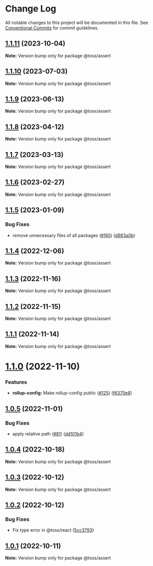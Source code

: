 # Change Log

All notable changes to this project will be documented in this file.
See [Conventional Commits](https://conventionalcommits.org) for commit guidelines.

## [1.1.11](https://github.com/toss/slash/compare/@toss/assert@1.1.10...@toss/assert@1.1.11) (2023-10-04)

**Note:** Version bump only for package @toss/assert

## [1.1.10](https://github.com/toss/slash/compare/@toss/assert@1.1.9...@toss/assert@1.1.10) (2023-07-03)

**Note:** Version bump only for package @toss/assert

## [1.1.9](https://github.com/toss/slash/compare/@toss/assert@1.1.8...@toss/assert@1.1.9) (2023-06-13)

**Note:** Version bump only for package @toss/assert

## [1.1.8](https://github.com/toss/slash/compare/@toss/assert@1.1.7...@toss/assert@1.1.8) (2023-04-12)

**Note:** Version bump only for package @toss/assert

## [1.1.7](https://github.com/toss/slash/compare/@toss/assert@1.1.6...@toss/assert@1.1.7) (2023-03-13)

**Note:** Version bump only for package @toss/assert

## [1.1.6](https://github.com/toss/slash/compare/@toss/assert@1.1.5...@toss/assert@1.1.6) (2023-02-27)

**Note:** Version bump only for package @toss/assert

## [1.1.5](https://github.com/toss/slash/compare/@toss/assert@1.1.4...@toss/assert@1.1.5) (2023-01-09)

### Bug Fixes

* remove unnecessary files of all packages ([#165](https://github.com/toss/slash/issues/165)) ([d883a0b](https://github.com/toss/slash/commit/d883a0b2aebdbc2ca39c67902cec754c63921dfe))

## [1.1.4](https://github.com/toss/slash/compare/@toss/assert@1.1.3...@toss/assert@1.1.4) (2022-12-06)

**Note:** Version bump only for package @toss/assert

## [1.1.3](https://github.com/toss/slash/compare/@toss/assert@1.1.2...@toss/assert@1.1.3) (2022-11-16)

**Note:** Version bump only for package @toss/assert

## [1.1.2](https://github.com/toss/slash/compare/@toss/assert@1.1.1...@toss/assert@1.1.2) (2022-11-15)

**Note:** Version bump only for package @toss/assert

## [1.1.1](https://github.com/toss/slash/compare/@toss/assert@1.1.0...@toss/assert@1.1.1) (2022-11-14)

**Note:** Version bump only for package @toss/assert

# [1.1.0](https://github.com/toss/slash/compare/@toss/assert@1.0.5...@toss/assert@1.1.0) (2022-11-10)

### Features

* **rollup-config:** Make rollup-config public ([#125](https://github.com/toss/slash/issues/125)) ([f6370e8](https://github.com/toss/slash/commit/f6370e8c4b0fa926e923b518c26b7071ee0e53da))

## [1.0.5](https://github.com/toss/slash/compare/@toss/assert@1.0.4...@toss/assert@1.0.5) (2022-11-01)

### Bug Fixes

* apply relative path ([#81](https://github.com/toss/slash/issues/81)) ([dd101b4](https://github.com/toss/slash/commit/dd101b4b727bfd0b120e9f0a24e7321aceb547bf))

## [1.0.4](https://github.com/toss/slash/compare/@toss/assert@1.0.3...@toss/assert@1.0.4) (2022-10-18)

**Note:** Version bump only for package @toss/assert

## [1.0.3](https://github.com/toss/slash/compare/@toss/assert@1.0.2...@toss/assert@1.0.3) (2022-10-12)

**Note:** Version bump only for package @toss/assert

## [1.0.2](https://github.com/toss/slash/compare/@toss/assert@1.0.1...@toss/assert@1.0.2) (2022-10-12)

### Bug Fixes

* Fix type error in @toss/react ([5cc3793](https://github.com/toss/slash/commit/5cc37936e8739204f32f9f50ee61570b758343f8))

## [1.0.1](https://github.com/toss/slash/compare/@toss/assert@1.0.0...@toss/assert@1.0.1) (2022-10-11)

**Note:** Version bump only for package @toss/assert
